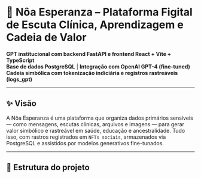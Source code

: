 # 🌱 Nôa Esperanza – Plataforma Figital de Escuta Clínica, Aprendizagem e Cadeia de Valor

**GPT institucional com backend FastAPI e frontend React + Vite + TypeScript**  
**Base de dados PostgreSQL** | **Integração com OpenAI GPT-4 (fine-tuned)**  
**Cadeia simbólica com tokenização indiciária e registros rastreáveis (logs_gpt)**

---

## ✨ Visão

A Nôa Esperanza é uma plataforma que organiza dados primários sensíveis — como mensagens, escutas clínicas, arquivos e imagens — para gerar valor simbólico e rastreável em saúde, educação e ancestralidade. Tudo isso, com rastros registrados em `NFTs sociais`, armazenados via PostgreSQL e assistidos por modelos generativos fine-tunados.

---

## 📁 Estrutura do projeto

